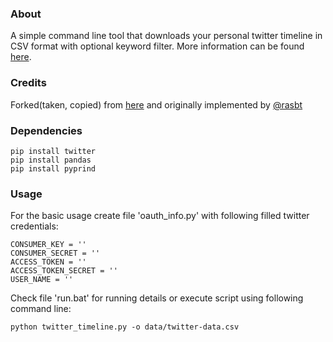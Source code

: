 ### About 

A simple command line tool that downloads your personal twitter timeline in CSV format with optional keyword filter. More information can be found [here](https://github.com/rasbt/datacollect/tree/master/twitter_timeline).

### Credits

Forked(taken, copied) from [here](https://github.com/rasbt/datacollect/tree/master/twitter_timeline) and originally implemented by [@rasbt](https://github.com/rasbt)

### Dependencies

```
pip install twitter
pip install pandas
pip install pyprind
```

### Usage

For the basic usage create file 'oauth_info.py' with following filled twitter credentials:
```
CONSUMER_KEY = ''
CONSUMER_SECRET = ''
ACCESS_TOKEN = ''
ACCESS_TOKEN_SECRET = ''
USER_NAME = ''
```

Check file 'run.bat' for running details or execute script using following command line:
```
python twitter_timeline.py -o data/twitter-data.csv
```